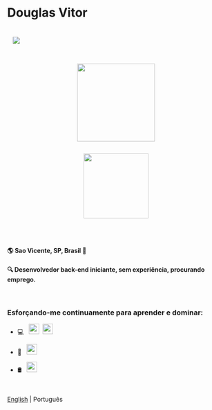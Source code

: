<h1>Douglas Vitor<p align="left">
  
  &nbsp;
    <a href="https://www.linkedin.com/in/douglas-vitor-dev/"><img src="https://img.shields.io/badge/-LinkedIn-%230077B5?style=for-the-badge&logo=linkedin&logoColor=white"/></a>

</h1>
 
  

<h1>
  
  <p align="center">
    <img height="180em" src="https://github-readme-stats.vercel.app/api?username=doug-vitor&theme=dark&show_icons=true"/>
  </p>

  <p align="center">
    <img height="150em" src="https://github-readme-stats.vercel.app/api/top-langs/?username=doug-vitor&layout=compact&theme=dark&show_icons=true"/>
  </p>
  
</h1>

&nbsp;

#### 🌎 Sao Vicente, SP, Brasil :pushpin:
#### :mag: Desenvolvedor back-end iniciante, sem experiência, procurando emprego.

&nbsp;

### Esforçando-me continuamente para aprender e dominar:

- 💻 &nbsp;
<img height="24em" src="https://img.shields.io/badge/.NET-512BD4?style=for-the-badge"/>&nbsp;
<img height="24em" src="https://img.shields.io/badge/C%23-239120?style=for-the-badge&logo=c-sharp&logoColor=white"/>&nbsp;

- 📱 &nbsp;
<img height="24em" src="https://img.shields.io/badge/Xamarin-3498DB?style=for-the-badge&logo=xamarin&logoColor=white"/>&nbsp;

- 🛢 &nbsp;
<img height="24em" src="https://img.shields.io/badge/-SQL%20Server-blue"/>&nbsp;
 
&nbsp;

[English](./README.md) | Português
